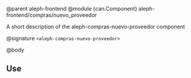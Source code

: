 @parent aleph-frontend
@module {can.Component} aleph-frontend/compras/nuevo_proveedor <aleph-compras-nuevo-proveedor>

A short description of the aleph-compras-nuevo-proveedor component

@signature `<aleph-compras-nuevo-proveedor>`

@body

## Use

